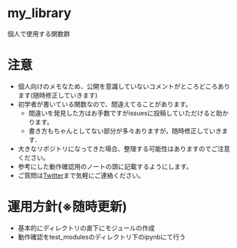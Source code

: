 # my_library
個人で使用する関数群

# 注意
* 個人向けのメモなため、公開を意識していないコメントがところどころあります(随時修正していきます)
* 初学者が書いている関数なので、間違えてることがあります。
    * 間違いを発見した方はお手数ですがissuesに投稿していただけると助かります。
    * 書き方もちゃんとしてない部分が多々ありますが，随時修正していきます．
* 大きなリポジトリになってきた場合、整理する可能性はありますのでご注意ください。
* 参考にした動作確認用のノートの頭に記載するようにします。
* ご質問は[Twitter](https://twitter.com/gen__research)まで気軽にご連絡ください。

# 運用方針(※随時更新)
* 基本的にディレクトリの直下にモジュールの作成
* 動作確認をtest_modulesのディレクトリ下のipynbにて行う
